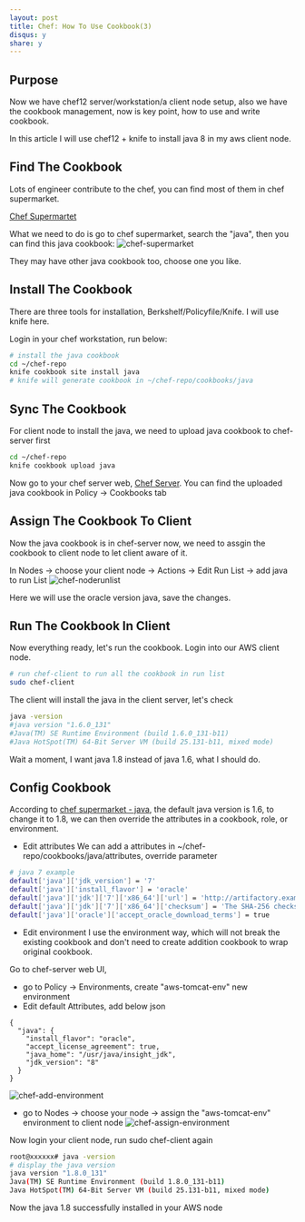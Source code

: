 ```yaml
---
layout: post
title: Chef: How To Use Cookbook(3)
disqus: y
share: y
---
```


Purpose
-------------------------
Now we have chef12 server/workstation/a client node setup, also we have the cookbook management, now is key point, how to use and write cookbook.

In this article I will use chef12 + knife to install java 8 in my aws client node.

Find The Cookbook
-------------------------

Lots of engineer contribute to the chef, you can find most of them in chef supermarket.

[Chef Supermartet](https://supermarket.chef.io)

What we need to do is go to chef supermarket, search the "java", then you can find this java cookbook:
![chef-supermarket](https://raw.githubusercontent.com/ycj28c/ycj28c.github.io/master/images/posts/chef2/chef-supermarket.png)

They may have other java cookbook too, choose one you like.

Install The Cookbook
-------------------------

There are three tools for installation, Berkshelf/Policyfile/Knife. I will use knife here.

Login in your chef workstation, run below:
```bash
# install the java cookbook
cd ~/chef-repo
knife cookbook site install java
# knife will generate cookbook in ~/chef-repo/cookbooks/java
```

Sync The Cookbook
-------------------------

For client node to install the java, we need to upload java cookbook to chef-server first
```bash
cd ~/chef-repo
knife cookbook upload java
```

Now go to your chef server web, [Chef Server](https://api.chef.io). You can find the uploaded java cookbook in Policy -> Cookbooks tab

Assign The Cookbook To Client
-------------------------

Now the java cookbook is in chef-server now, we need to assgin the cookbook to client node to let client aware of it.

In Nodes -> choose your client node -> Actions -> Edit Run List -> add java to run List
![chef-noderunlist](https://raw.githubusercontent.com/ycj28c/ycj28c.github.io/master/images/posts/chef2/chef-noderunlist.png)

Here we will use the oracle version java, save the changes.

Run The Cookbook In Client
-------------------------

Now everything ready, let's run the cookbook. Login into our AWS client node.
```bash
# run chef-client to run all the cookbook in run list
sudo chef-client
```

The client will install the java in the client server, let's check
```bash
java -version
#java version "1.6.0_131"
#Java(TM) SE Runtime Environment (build 1.6.0_131-b11)
#Java HotSpot(TM) 64-Bit Server VM (build 25.131-b11, mixed mode)
```

Wait a moment, I want java 1.8 instead of java 1.6, what I should do. 

Config Cookbook
-------------------------

According to [chef supermarket - java](https://supermarket.chef.io/cookbooks/java#knife), the default java version is 1.6, to change it to 1.8, we can then override the attributes in a cookbook, role, or environment.

+ Edit attributes
We can add a attributes in ~/chef-repo/cookbooks/java/attributes, override parameter
```bash
# java 7 example
default['java']['jdk_version'] = '7'
default['java']['install_flavor'] = 'oracle'
default['java']['jdk']['7']['x86_64']['url'] = 'http://artifactory.example.com/artifacts/jdk-7u65-linux-x64.tar.gz'
default['java']['jdk']['7']['x86_64']['checksum'] = 'The SHA-256 checksum of the JDK archive'
default['java']['oracle']['accept_oracle_download_terms'] = true
```

+ Edit environment
I use the environment way, which will not break the existing cookbook and don't need to create addition cookbook to wrap original cookbook.

Go to chef-server web UI,

+ go to Policy -> Environments, create "aws-tomcat-env" new environment
+ Edit default Attributes, add below json
```
{
  "java": {
    "install_flavor": "oracle",
    "accept_license_agreement": true,
    "java_home": "/usr/java/insight_jdk",
    "jdk_version": "8"
  }
}
```
![chef-add-environment](https://raw.githubusercontent.com/ycj28c/ycj28c.github.io/master/images/posts/chef2/chef-addenvironment.png)
+ go to Nodes -> choose your node -> assign the "aws-tomcat-env" environment to client node
![chef-assign-environment](https://raw.githubusercontent.com/ycj28c/ycj28c.github.io/master/images/posts/chef2/chef-assignenvironment.png)

Now login your client node, run sudo chef-client again
```bash
root@xxxxxx# java -version
# display the java version
java version "1.8.0_131"
Java(TM) SE Runtime Environment (build 1.8.0_131-b11)
Java HotSpot(TM) 64-Bit Server VM (build 25.131-b11, mixed mode)
```

Now the java 1.8 successfully installed in your AWS node
